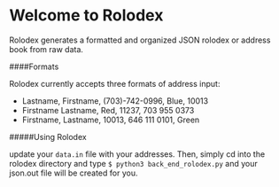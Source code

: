 # Welcome to Rolodex

Rolodex generates a formatted and organized JSON rolodex or address book
from raw data. 

####Formats

Rolodex currently accepts three formats of address input:

* Lastname, Firstname, (703)-742-0996, Blue, 10013 
* Firstname Lastname, Red, 11237, 703 955 0373 
* Firstname, Lastname, 10013, 646 111 0101, Green 

#####Using Rolodex

update your `data.in` file with your addresses. Then, simply cd into the 
rolodex directory and type `$ python3 back_end_rolodex.py` and your json.out 
file will be created for you. 
